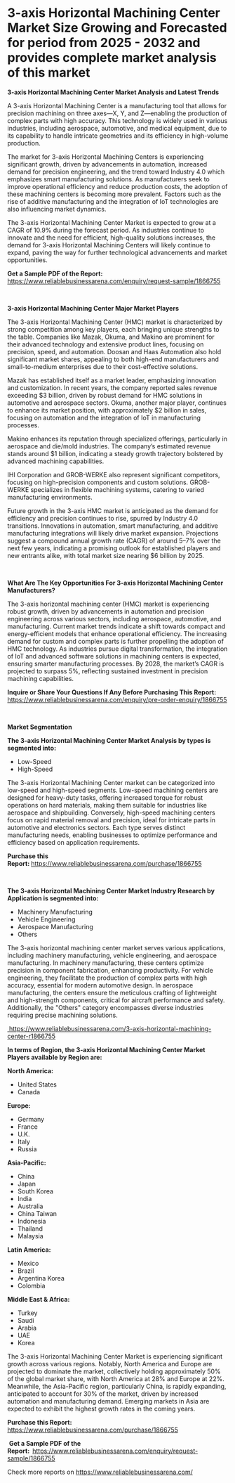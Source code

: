 <p><h1>3-axis Horizontal Machining Center Market Size Growing and Forecasted for period from 2025 - 2032 and provides complete market analysis of this market</h1></p><p><strong>3-axis Horizontal Machining Center Market Analysis and Latest Trends</strong></p>
<p><p>A 3-axis Horizontal Machining Center is a manufacturing tool that allows for precision machining on three axes—X, Y, and Z—enabling the production of complex parts with high accuracy. This technology is widely used in various industries, including aerospace, automotive, and medical equipment, due to its capability to handle intricate geometries and its efficiency in high-volume production.</p><p>The market for 3-axis Horizontal Machining Centers is experiencing significant growth, driven by advancements in automation, increased demand for precision engineering, and the trend toward Industry 4.0 which emphasizes smart manufacturing solutions. As manufacturers seek to improve operational efficiency and reduce production costs, the adoption of these machining centers is becoming more prevalent. Factors such as the rise of additive manufacturing and the integration of IoT technologies are also influencing market dynamics.</p><p>The 3-axis Horizontal Machining Center Market is expected to grow at a CAGR of 10.9% during the forecast period. As industries continue to innovate and the need for efficient, high-quality solutions increases, the demand for 3-axis Horizontal Machining Centers will likely continue to expand, paving the way for further technological advancements and market opportunities.</p></p>
<p><strong>Get a Sample PDF of the Report:&nbsp;</strong> <a href="https://www.reliablebusinessarena.com/enquiry/request-sample/1866755?utm_campaign=3566&utm_medium=2&utm_source=Github&utm_content=ia&utm_term=12042025&utm_id=3-axis-horizontal-machining-center">https://www.reliablebusinessarena.com/enquiry/request-sample/1866755</a></p>
<p>&nbsp;</p>
<p><strong>3-axis Horizontal Machining Center Major Market Players</strong></p>
<p><p>The 3-axis Horizontal Machining Center (HMC) market is characterized by strong competition among key players, each bringing unique strengths to the table. Companies like Mazak, Okuma, and Makino are prominent for their advanced technology and extensive product lines, focusing on precision, speed, and automation. Doosan and Haas Automation also hold significant market shares, appealing to both high-end manufacturers and small-to-medium enterprises due to their cost-effective solutions.</p><p>Mazak has established itself as a market leader, emphasizing innovation and customization. In recent years, the company reported sales revenue exceeding $3 billion, driven by robust demand for HMC solutions in automotive and aerospace sectors. Okuma, another major player, continues to enhance its market position, with approximately $2 billion in sales, focusing on automation and the integration of IoT in manufacturing processes.</p><p>Makino enhances its reputation through specialized offerings, particularly in aerospace and die/mold industries. The company’s estimated revenue stands around $1 billion, indicating a steady growth trajectory bolstered by advanced machining capabilities.</p><p>IHI Corporation and GROB-WERKE also represent significant competitors, focusing on high-precision components and custom solutions. GROB-WERKE specializes in flexible machining systems, catering to varied manufacturing environments.</p><p>Future growth in the 3-axis HMC market is anticipated as the demand for efficiency and precision continues to rise, spurred by Industry 4.0 transitions. Innovations in automation, smart manufacturing, and additive manufacturing integrations will likely drive market expansion. Projections suggest a compound annual growth rate (CAGR) of around 5–7% over the next few years, indicating a promising outlook for established players and new entrants alike, with total market size nearing $6 billion by 2025.</p></p>
<p>&nbsp;</p>
<p><strong>What Are The Key Opportunities For 3-axis Horizontal Machining Center Manufacturers?</strong></p>
<p><p>The 3-axis horizontal machining center (HMC) market is experiencing robust growth, driven by advancements in automation and precision engineering across various sectors, including aerospace, automotive, and manufacturing. Current market trends indicate a shift towards compact and energy-efficient models that enhance operational efficiency. The increasing demand for custom and complex parts is further propelling the adoption of HMC technology. As industries pursue digital transformation, the integration of IoT and advanced software solutions in machining centers is expected, ensuring smarter manufacturing processes. By 2028, the market’s CAGR is projected to surpass 5%, reflecting sustained investment in precision machining capabilities.</p></p>
<p><strong>Inquire or Share Your Questions If Any Before Purchasing This Report:</strong> <a href="https://www.reliablebusinessarena.com/enquiry/pre-order-enquiry/1866755?utm_campaign=3566&utm_medium=2&utm_source=Github&utm_content=ia&utm_term=12042025&utm_id=3-axis-horizontal-machining-center">https://www.reliablebusinessarena.com/enquiry/pre-order-enquiry/1866755</a></p>
<p>&nbsp;</p>
<p><strong>Market Segmentation</strong></p>
<p><strong>The 3-axis Horizontal Machining Center Market Analysis by types is segmented into:</strong></p>
<p><ul><li>Low-Speed</li><li>High-Speed</li></ul></p>
<p><p>The 3-axis Horizontal Machining Center market can be categorized into low-speed and high-speed segments. Low-speed machining centers are designed for heavy-duty tasks, offering increased torque for robust operations on hard materials, making them suitable for industries like aerospace and shipbuilding. Conversely, high-speed machining centers focus on rapid material removal and precision, ideal for intricate parts in automotive and electronics sectors. Each type serves distinct manufacturing needs, enabling businesses to optimize performance and efficiency based on application requirements.</p></p>
<p><strong>Purchase this Report:&nbsp;</strong><a href="https://www.reliablebusinessarena.com/purchase/1866755?utm_campaign=3566&utm_medium=2&utm_source=Github&utm_content=ia&utm_term=12042025&utm_id=3-axis-horizontal-machining-center">https://www.reliablebusinessarena.com/purchase/1866755</a></p>
<p>&nbsp;</p>
<p><strong>The 3-axis Horizontal Machining Center Market Industry Research by Application is segmented into:</strong></p>
<p><ul><li>Machinery Manufacturing</li><li>Vehicle Engineering</li><li>Aerospace Manufacturing</li><li>Others</li></ul></p>
<p><p>The 3-axis horizontal machining center market serves various applications, including machinery manufacturing, vehicle engineering, and aerospace manufacturing. In machinery manufacturing, these centers optimize precision in component fabrication, enhancing productivity. For vehicle engineering, they facilitate the production of complex parts with high accuracy, essential for modern automotive design. In aerospace manufacturing, the centers ensure the meticulous crafting of lightweight and high-strength components, critical for aircraft performance and safety. Additionally, the "Others" category encompasses diverse industries requiring precise machining solutions.</p></p>
<p><a href="https://www.reliablebusinessarena.com/3-axis-horizontal-machining-center-r1866755?utm_campaign=3566&utm_medium=2&utm_source=Github&utm_content=ia&utm_term=12042025&utm_id=3-axis-horizontal-machining-center">&nbsp;https://www.reliablebusinessarena.com/3-axis-horizontal-machining-center-r1866755</a></p>
<p><strong>In terms of Region, the 3-axis Horizontal Machining Center Market Players available by Region are:</strong></p>
<p>
    <p> <strong> North America: </strong>
        <ul>
            <li>United States</li>
            <li>Canada</li>
        </ul>
        </p> 
    <p> <strong> Europe: </strong>
        <ul>
            <li>Germany</li>
            <li>France</li>
            <li>U.K.</li>
            <li>Italy</li>
            <li>Russia</li>
        </ul>
        </p> 
    <p> <strong> Asia-Pacific: </strong>
        <ul>
            <li>China</li>
            <li>Japan</li>
            <li>South Korea</li>
            <li>India</li>
            <li>Australia</li>
            <li>China Taiwan</li>
            <li>Indonesia</li>
            <li>Thailand</li>
            <li>Malaysia</li>
        </ul>
        </p> 
    <p> <strong> Latin America: </strong>
        <ul>
            <li>Mexico</li>
            <li>Brazil</li>
            <li>Argentina Korea</li>
            <li>Colombia</li>
        </ul>
        </p> 
    <p> <strong> Middle East & Africa: </strong>
        <ul>
            <li>Turkey</li>
            <li>Saudi</li>
            <li>Arabia</li>
            <li>UAE</li>
            <li>Korea</li>
        </ul>
    </p>
    </p>
<p><p>The 3-axis Horizontal Machining Center Market is experiencing significant growth across various regions. Notably, North America and Europe are projected to dominate the market, collectively holding approximately 50% of the global market share, with North America at 28% and Europe at 22%. Meanwhile, the Asia-Pacific region, particularly China, is rapidly expanding, anticipated to account for 30% of the market, driven by increased automation and manufacturing demand. Emerging markets in Asia are expected to exhibit the highest growth rates in the coming years.</p></p>
<p><strong>Purchase this Report: </strong><a href="https://www.reliablebusinessarena.com/purchase/1866755?utm_campaign=3566&utm_medium=2&utm_source=Github&utm_content=ia&utm_term=12042025&utm_id=3-axis-horizontal-machining-center">https://www.reliablebusinessarena.com/purchase/1866755</a></p>
<p>&nbsp;<strong>Get a Sample PDF of the Report:&nbsp;&nbsp;</strong><a href="https://www.reliablebusinessarena.com/enquiry/request-sample/1866755?utm_campaign=3566&utm_medium=2&utm_source=Github&utm_content=ia&utm_term=12042025&utm_id=3-axis-horizontal-machining-center">https://www.reliablebusinessarena.com/enquiry/request-sample/1866755</a></p>
<p><strong></strong></p>
<p>Check more reports on <a href="https://www.reliablebusinessarena.com/?utm_campaign=3566&utm_medium=2&utm_source=Github&utm_content=ia&utm_term=12042025&utm_id=3-axis-horizontal-machining-center">https://www.reliablebusinessarena.com/</a></p>